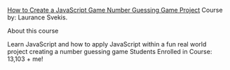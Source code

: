[How to Create a JavaScript Game Number Guessing Game Project](https://www.udemy.com/share/101tGSAkMSdF5RRH4=/)
Course by: Laurance Svekis.  

About this course

Learn JavaScript and how to apply JavaScript within a fun real world project creating a number guessing game
Students Enrolled in Course: 13,103 + me! 
